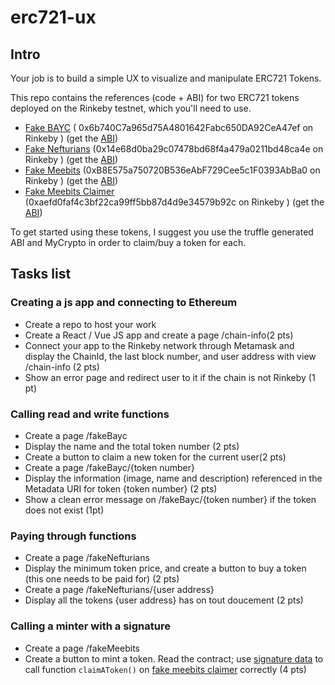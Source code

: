 # erc721-ux

## Intro
Your job is to build a simple UX to visualize and manipulate ERC721 Tokens.

This repo contains the references (code + ABI) for two ERC721 tokens deployed on the Rinkeby testnet, which you'll need to use.
- [Fake BAYC](contracts/FakeBAYC.sol) ( 0x6b740C7a965d75A4801642Fabc650DA92CeA47ef on Rinkeby ) (get the [ABI](build/contracts/FakeBAYC.json))
- [Fake Nefturians](contracts/FakeNefturians.sol) (0x14e68d0ba29c07478bd68f4a479a0211bd48ca4e on Rinkeby ) (get the [ABI](build/contracts/FakeNefturians.json))
- [Fake Meebits](contracts/FakeMeebits.sol) (0xB8E575a750720B536eAbF729Cee5c1F0393AbBa0 on Rinkeby ) (get the [ABI](build/contracts/FakeMeebits.json))
- [Fake Meebits Claimer](contracts/FakeMeebitsClaimer.sol) (0xaefd0faf4c3bf22ca99ff5bb87d4d9e34579b92c on Rinkeby ) (get the [ABI](build/contracts/FakeMeebitsClaimer.json))


To get started using these tokens, I suggest you use the truffle generated ABI and MyCrypto in order to claim/buy a token for each.

## Tasks list
### Creating a js app and connecting to Ethereum
- Create a repo to host your work
- Create a React / Vue JS app and create a page /chain-info(2 pts)
- Connect your app to the Rinkeby network through Metamask and display the ChainId, the last block number, and user address with view /chain-info (2 pts)
- Show an error page and redirect user to it if the chain is not Rinkeby (1 pt)

### Calling read and write functions
- Create a page /fakeBayc
- Display the name and the total token number (2 pts)
- Create a button to claim a new token for the current user(2 pts)
- Create a page /fakeBayc/{token number}
- Display the information (image, name and description) referenced in the Metadata URI for token {token number} (2 pts)
- Show a clean error message on /fakeBayc/{token number} if the token does not exist (1pt)

### Paying through functions
- Create a page /fakeNefturians
- Display the minimum token price, and create a button to buy a token (this one needs to be paid for) (2 pts)
- Create a page /fakeNefturians/{user address}
- Display all the tokens {user address} has on tout doucement (2 pts)

### Calling a minter with a signature
- Create a page /fakeMeebits
- Create a button to mint a token. Read the contract; use [signature data](claimerV1-tools) to call function `claimAToken()` on [fake meebits claimer](contracts/FakeMeebits.sol) correctly (4 pts)

